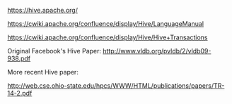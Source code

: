 https://hive.apache.org/

https://cwiki.apache.org/confluence/display/Hive/LanguageManual

https://cwiki.apache.org/confluence/display/Hive/Hive+Transactions

Original Facebook's Hive Paper: http://www.vldb.org/pvldb/2/vldb09-938.pdf

More recent Hive paper:

http://web.cse.ohio-state.edu/hpcs/WWW/HTML/publications/papers/TR-14-2.pdf
